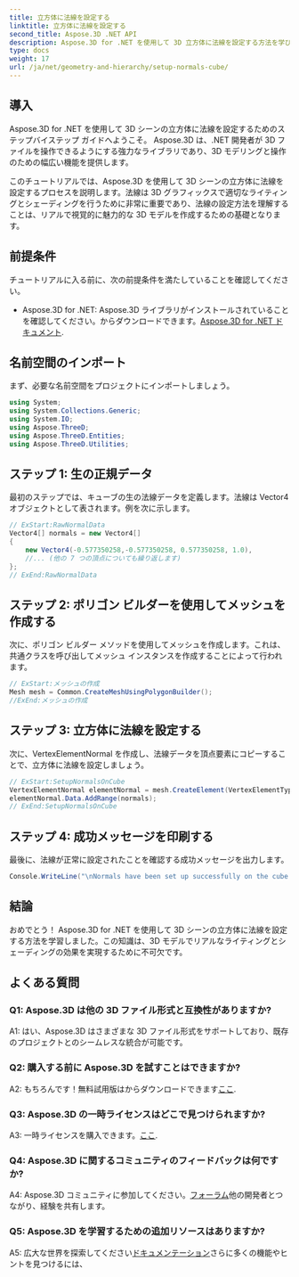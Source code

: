 ```yaml
---
title: 立方体に法線を設定する
linktitle: 立方体に法線を設定する
second_title: Aspose.3D .NET API
description: Aspose.3D for .NET を使用して 3D 立方体に法線を設定する方法を学びます。このステップバイステップのガイドで 3D モデリングのスキルを向上させましょう。
type: docs
weight: 17
url: /ja/net/geometry-and-hierarchy/setup-normals-cube/
---
```

## 導入

Aspose.3D for .NET を使用して 3D シーンの立方体に法線を設定するためのステップバイステップ ガイドへようこそ。 Aspose.3D は、.NET 開発者が 3D ファイルを操作できるようにする強力なライブラリであり、3D モデリングと操作のための幅広い機能を提供します。

このチュートリアルでは、Aspose.3D を使用して 3D シーンの立方体に法線を設定するプロセスを説明します。法線は 3D グラフィックスで適切なライティングとシェーディングを行うために非常に重要であり、法線の設定方法を理解することは、リアルで視覚的に魅力的な 3D モデルを作成するための基礎となります。

## 前提条件

チュートリアルに入る前に、次の前提条件を満たしていることを確認してください。

-  Aspose.3D for .NET: Aspose.3D ライブラリがインストールされていることを確認してください。からダウンロードできます。[Aspose.3D for .NET ドキュメント](https://reference.aspose.com/3d/net/).

## 名前空間のインポート

まず、必要な名前空間をプロジェクトにインポートしましょう。

```csharp
using System;
using System.Collections.Generic;
using System.IO;
using Aspose.ThreeD;
using Aspose.ThreeD.Entities;
using Aspose.ThreeD.Utilities;
```

## ステップ 1: 生の正規データ

最初のステップでは、キューブの生の法線データを定義します。法線は Vector4 オブジェクトとして表されます。例を次に示します。

```csharp
// ExStart:RawNormalData
Vector4[] normals = new Vector4[]
{
    new Vector4(-0.577350258,-0.577350258, 0.577350258, 1.0),
    //... (他の 7 つの頂点についても繰り返します)
};
// ExEnd:RawNormalData
```

## ステップ 2: ポリゴン ビルダーを使用してメッシュを作成する

次に、ポリゴン ビルダー メソッドを使用してメッシュを作成します。これは、共通クラスを呼び出してメッシュ インスタンスを作成することによって行われます。

```csharp
// ExStart:メッシュの作成
Mesh mesh = Common.CreateMeshUsingPolygonBuilder();
//ExEnd:メッシュの作成
```

## ステップ 3: 立方体に法線を設定する

次に、VertexElementNormal を作成し、法線データを頂点要素にコピーすることで、立方体に法線を設定しましょう。

```csharp
// ExStart:SetupNormalsOnCube
VertexElementNormal elementNormal = mesh.CreateElement(VertexElementType.Normal, MappingMode.ControlPoint, ReferenceMode.Direct) as VertexElementNormal;
elementNormal.Data.AddRange(normals);
// ExEnd:SetupNormalsOnCube
```

## ステップ 4: 成功メッセージを印刷する

最後に、法線が正常に設定されたことを確認する成功メッセージを出力します。

```csharp
Console.WriteLine("\nNormals have been set up successfully on the cube.");
```

## 結論

おめでとう！ Aspose.3D for .NET を使用して 3D シーンの立方体に法線を設定する方法を学習しました。この知識は、3D モデルでリアルなライティングとシェーディングの効果を実現するために不可欠です。

## よくある質問

### Q1: Aspose.3D は他の 3D ファイル形式と互換性がありますか?

A1: はい、Aspose.3D はさまざまな 3D ファイル形式をサポートしており、既存のプロジェクトとのシームレスな統合が可能です。

### Q2: 購入する前に Aspose.3D を試すことはできますか?

A2: もちろんです！無料試用版はからダウンロードできます[ここ](https://releases.aspose.com/).

### Q3: Aspose.3D の一時ライセンスはどこで見つけられますか?

 A3: 一時ライセンスを購入できます。[ここ](https://purchase.aspose.com/temporary-license/).

### Q4: Aspose.3D に関するコミュニティのフィードバックは何ですか?

 A4: Aspose.3D コミュニティに参加してください。[フォーラム](https://forum.aspose.com/c/3d/18)他の開発者とつながり、経験を共有します。

### Q5: Aspose.3D を学習するための追加リソースはありますか?

 A5: 広大な世界を探索してください[ドキュメンテーション](https://reference.aspose.com/3d/net/)さらに多くの機能やヒントを見つけるには、